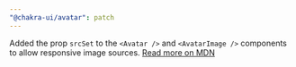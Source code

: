 ```yaml
---
"@chakra-ui/avatar": patch
---
```


Added the prop `srcSet` to the `<Avatar />` and `<AvatarImage />` components to allow responsive image sources.
[Read more on MDN](https://developer.mozilla.org/en-US/docs/Web/HTML/Element/img#attr-srcset)
